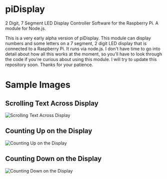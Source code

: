 # piDisplay
2 Digit, 7 Segment LED Display Controller Software for the Raspberry Pi. A module for Node.js.

This is a very early alpha version of piDisplay. This module can display numbers and some letters on a 7 segment, 2 digit LED display that is connected to a Raspberry Pi. It runs via node.js. I don't have time to go into detail about how all this works at the moment, so you'll have to look through the code if you're curious about using this module. I will try to update this repository soon. Thanks for your patience.

# Sample Images

## Scrolling Text Across Display
![Scrolling Text Across Display](https://240studios.com/projects/pi-display/scroller.gif "Scrolling Text Across Display")

## Counting Up on the Display
![Counting Up on the Display](https://240studios.com/projects/pi-display/countup.gif "Counting Up on the Display")

## Counting Down on the Display
![Counting Down on the Display](https://240studios.com/projects/pi-display/countdown.gif "Counting Down on the Display")
